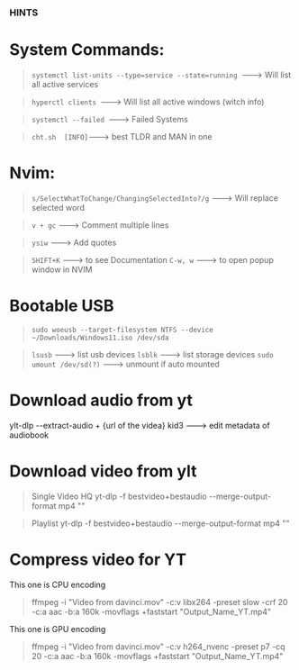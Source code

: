 ### HINTS

# System Commands:

> `systemctl list-units --type=service --state=running `---> Will list all active services

> `hyperctl clients `---> Will list all active windows (witch info)

> `systemctl --failed `---> Failed Systems

> `cht.sh  [INFO]`---> best TLDR and MAN in one

# Nvim:

> `s/SelectWhatToChange/ChangingSelectedInto?/g` ---> Will replace selected word

> `v + gc` ---> Comment multiple lines

> `ysiw` ---> Add quotes

> `SHIFT+K` ---> to see Documentation
> `C-w, w` ---> to open popup window in NVIM

# Bootable USB

> `sudo woeusb --target-filesystem NTFS --device ~/Downloads/Windows11.iso /dev/sda`

> `lsusb` ---> list usb devices
> `lsblk` ---> list storage devices
> `sudo umount /dev/sd(?)` ---> unmount if auto mounted

# Download audio from yt

ylt-dlp --extract-audio + {url of the videa}
kid3 ---> edit metadata of audiobook

# Download video from ylt

> Single Video HQ
> yt-dlp -f bestvideo+bestaudio --merge-output-format mp4 "<video-url>"

> Playlist
> yt-dlp -f bestvideo+bestaudio --merge-output-format mp4 "<playlist-url>"

# Compress video for YT

This one is CPU encoding

> ffmpeg -i "Video from davinci.mov" -c:v libx264 -preset slow -crf 20 -c:a aac -b:a 160k -movflags +faststart "Output_Name_YT.mp4"

This one is GPU encoding

> ffmpeg -i "Video from davinci.mov" -c:v h264_nvenc -preset p7 -cq 20 -c:a aac -b:a 160k -movflags +faststart "Output_Name_YT.mp4"
